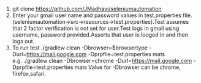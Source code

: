 1) git clone https://github.com/JMadhavi/seleniumautomation
2) Enter your gmail user name and password values in test.properties file.(seleniumautomation->src->resources->test.properties).Test assumes that 2 factor verification is not set for user.Test logs in gmail using username, password provided.Asserts that user is looged in and then logs out.
3) To run test ./gradlew clean -Dbrowser=$browsertype -Durl=https://mail.google.com -Dprpfile=test.properties mats   
  e.g. ./gradlew clean -Dbrowser=chrome -Durl=https://mail.google.com -Dprpfile=test.properties mats
  Value for -Dbrowser can be chrome, firefox,safari.
